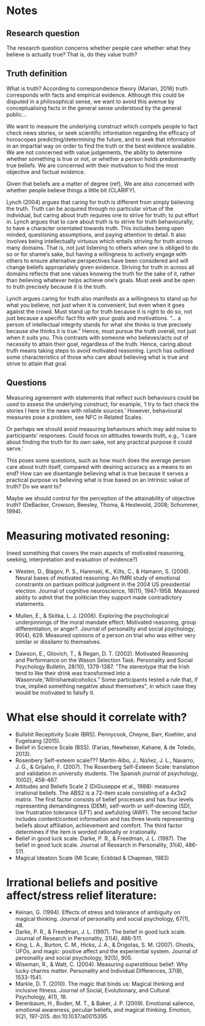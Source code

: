 # Notes

## Research question 
The research question concerns whether people care whether what they believe is actually true? That is, do they value truth?

## Truth definition
What is truth? According to correspondence theory (Marian, 2016) truth corresponds with facts and empirical evidence. Although this could be disputed in a philosophical sense, we want to avoid this avenue by conceptualising facts in the general sense understood by the general public...

We want to measure the underlying construct which compels people to fact check news stories, or seek scientific information regarding the efficacy of horoscopes predicting/determining the future, and to seek that information in an impartial way on order to find the truth or the best evidence available. We are not concerned with value judgements, the ability to determine whether something is true or not, or whether a person holds predominantly true beliefs. We are concerned with their motivation to find the most objective and factual evidence. 

Given that beliefs are a matter of degree (ref), We are also concerned with whether people believe things a little bit (CLARIFY). 

Lynch (2004) argues that caring for truth is different from simply believing the truth. Truth can be acquired through no particular virtue of the individual, but caring about truth requires one to strive for truth; to put effort in. Lynch argues that to care about truth is to strive for truth behaviourally; to have a character orientated towards truth. This includes being open minded, questioning assumptions, and paying attention to detail. 
It also involves being intellectually virtuous which entails striving for truth across many domains. That is, not just listening to others when one is obliged to do so or for shame’s sake, but having a willingness to actively engage with others to ensure alternative perspectives have been considered and will change beliefs appropriately given evidence. Striving for truth in across all domains reflects that one values knowing the truth for the sake of it, rather than believing whatever helps achieve one’s goals. Must seek and be open to truth precisely because it is the truth.

Lynch argues caring for truth also manifests as a willingness to stand up for what you believe, not just when it is convenient, but even when it goes against the crowd. Must stand up for truth because it is right to do so, not just because a specific fact fits with your goals and motivations. “… a person of intellectual integrity stands for what she thinks is true precisely because she thinks it is true.” Hence, must pursue the truth overall, not just when it suits you. This contrasts with someone who believes/acts out of necessity to attain their goal, regardless of the truth. Hence, caring about truth means taking steps to avoid motivated reasoning. Lynch has outlined some characteristics of those who care about believing what is true and strive to attain that goal. 

## Questions

Measuring agreement with statements that reflect such behaviours could be used to assess the underlying construct, for example, ‘I try to fact check the stories I here in the news with reliable sources.’ However, behavioural measures pose a problem, see NFC in Related Scales.

Or perhaps we should avoid measuring behaviours which may add noise to participants’ responses. Could focus on attitudes towards truth, e.g., ‘I care about finding the truth for its own sake, not any practical purpose it could serve.’

This poses some questions, such as how much does the average person care about truth itself, compared with desiring accuracy as a means to an end? How can we disentangle believing what is true because it serves a practical purpose vs believing what is true based on an intrinsic value of truth? Do we want to?

Maybe we should control for the perception of the attainability of objective truth? (DeBacker, Crowson, Beesley, Thoma, & Hestevold, 2008; Schommer, 1994).

# Measuring motivated resoning: 
(need something that covers the main aspects of motivated reasoning, seeking, interpretation and evaluation of evidence?)

- Westen, D., Blagov, P. S., Harenski, K., Kilts, C., & Hamann, S. (2006). Neural bases of motivated reasoning: An fMRI study of emotional constraints on partisan political judgment in the 2004 US presidential election. Journal of cognitive neuroscience, 18(11), 1947-1958.
Measured ability to admit that the politician they support made contradictory statements.

- Mullen, E., & Skitka, L. J. (2006). Exploring the psychological underpinnings of the moral mandate effect: Motivated reasoning, group differentiation, or anger?. Journal of personality and social psychology, 90(4), 629.
Measured opinions of a person on trial who was either very similar or dissilamr to themselves.

- Dawson, E., Gilovich, T., & Regan, D. T. (2002). Motivated Reasoning and Performance on the Wason Selection Task. Personality and Social Psychology Bulletin, 28(10), 1379-1387.
"The stereotype that the Irish tend to like their drink was
transformed into a Wasonrule,“AllIrisharealcoholics.” Some participants tested a rule that, if true, implied
something negative about themselves", in which case they would be motivated to falsify it.


# What else should it correlate with? 
- Bullshit Receptivity Scale (BRS). Pennycook, Cheyne, Barr, Koehler, and Fugelsang (2015).
- Belief in Science Scale (BSS). (Farias, Newheiser, Kahane, & de Toledo, 2013).  
- Rosenbery Self-esteem scale??? Martín-Albo, J., Núñez, J. L., Navarro, J. G., & Grijalvo, F. (2007). The Rosenberg Self-Esteem Scale: translation and validation in university students. The Spanish journal of psychology, 10(02), 458-467.
- Attitudes  and  Beliefs  Scale  2 (DiGiuseppe  et  al.,  1988): measures irrational beliefs. The ABS2 is a 72-item scale consisting of a 4x3x2 matrix. The   first   factor   consists   of   belief   processes   and   has   four   levels   representing   demandingness   (DEM),   self-worth   or   self-downing   (SD),   low   frustration  tolerance  (LFT)  and  awfulizing  (AWF).  The  second  factor  includes  content/context  information  and  has  three  levels  representing  beliefs  about  affiliation,  achievement  and  comfort.  The  third  factor  determines  if  the  item  is  worded   rationally   or   irrationally.  
- Belief in good luck scale.  Darke, P. R., & Freedman, J. L. (1997). The belief in good luck scale. Journal of Research in Personality, 31(4), 486-511.
- Magical Ideation Scale (MI Scale; Eckblad & Chapman, 1983)


# Irrational beliefs and positive affect/stress relief literature:
- Keinan, G. (1994). Effects of stress and tolerance of ambiguity on magical thinking. Journal of personality and social psychology, 67(1), 48.
- Darke, P. R., & Freedman, J. L. (1997). The belief in good luck scale. Journal of Research in Personality, 31(4), 486-511.
- King, L. A., Burton, C. M., Hicks, J. A., & Drigotas, S. M. (2007). Ghosts, UFOs, and magic: positive affect and the experiential system. Journal of personality and social psychology, 92(5), 905.
- Wiseman, R., & Watt, C. (2004). Measuring superstitious belief: Why lucky charms matter. Personality and Individual Differences, 37(8), 1533-1541.
- Markle, D. T. (2010). The magic that binds us: Magical thinking and inclusive fitness. Journal of Social, Evolutionary, and Cultural Psychology, 4(1), 18.
- Berenbaum, H., Boden, M. T., & Baker, J. P. (2009). Emotional salience, emotional awareness, peculiar beliefs, and magical thinking. Emotion, 9(2), 197-205. doi:10.1037/a0015395